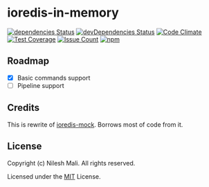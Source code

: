 # ioredis-in-memory

[![dependencies Status](https://david-dm.org/nileshmali/ioredis-in-memory/status.svg?style=flat-square)](https://david-dm.org/nileshmali/ioredis-in-memory)
[![devDependencies Status](https://david-dm.org/nileshmali/ioredis-in-memory/dev-status.svg?style=flat-square)](https://david-dm.org/nileshmali/ioredis-in-memory?type=dev)
[![Code Climate](https://img.shields.io/codeclimate/github/nileshmali/ioredis-in-memory.svg?style=flat-square)](https://codeclimate.com/github/nileshmali/ioredis-in-memory)
[![Test Coverage](https://img.shields.io/codeclimate/coverage/github/nileshmali/ioredis-in-memory.svg?style=flat-square)](https://codeclimate.com/github/nileshmali/ioredis-in-memory/coverage)
[![Issue Count](https://img.shields.io/codeclimate/issues/github/nileshmali/ioredis-in-memory.svg?style=flat-square)](https://codeclimate.com/github/nileshmali/ioredis-in-memory)
[![npm](https://img.shields.io/npm/dt/ioredis-in-memory.svg?style=flat-square)](https://www.npmjs.com/package/ioredis-in-memory)

## Roadmap

- [x] Basic commands support
- [ ] Pipeline support

## Credits

This is rewrite of [ioredis-mock](https://github.com/stipsan/ioredis-mock). Borrows most of code from it.

## License

Copyright (c) Nilesh Mali. All rights reserved.

Licensed under the [MIT](LICENSE) License.